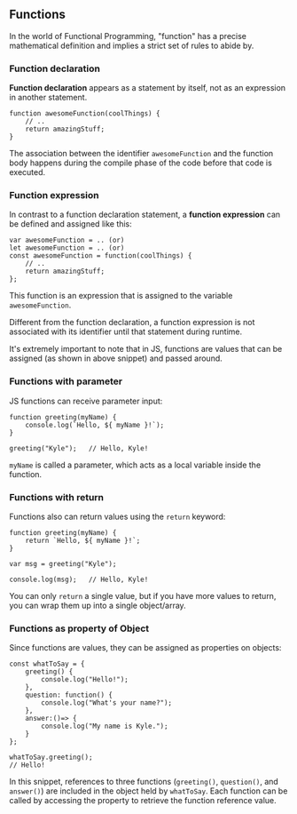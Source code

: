 ## Functions

In the world of Functional Programming, "function" has a precise mathematical definition and implies a strict set of rules to abide by.

### Function declaration

**Function declaration** appears as a statement by itself, not as an expression in another statement.

```
function awesomeFunction(coolThings) {
    // ..
    return amazingStuff;
}
```

The association between the identifier `awesomeFunction` and the function body happens during the compile phase of the code before that code is executed.

### Function expression

In contrast to a function declaration statement, a **function expression** can be defined and assigned like this:

```
var awesomeFunction = .. (or)
let awesomeFunction = .. (or)
const awesomeFunction = function(coolThings) {
    // ..
    return amazingStuff;
};
```

This function is an expression that is assigned to the variable `awesomeFunction`.

Different from the function declaration, a function expression is not associated with its identifier until that statement during runtime.

It's extremely important to note that in JS, functions are values that can be assigned (as shown in above snippet) and passed around.

### Functions with parameter

JS functions can receive parameter input:

```
function greeting(myName) {
    console.log(`Hello, ${ myName }!`);
}

greeting("Kyle");   // Hello, Kyle!
```

`myName` is called a parameter, which acts as a local variable inside the function.

### Functions with return

Functions also can return values using the `return` keyword:

```
function greeting(myName) {
    return `Hello, ${ myName }!`;
}

var msg = greeting("Kyle");

console.log(msg);   // Hello, Kyle!
```

You can only `return` a single value, but if you have more values to return, you can wrap them up into a single object/array.

### Functions as property of Object

Since functions are values, they can be assigned as properties on objects:

```
const whatToSay = {
    greeting() {
        console.log("Hello!");
    },
    question: function() {
        console.log("What's your name?");
    },
    answer:()=> {
        console.log("My name is Kyle.");
    }
};

whatToSay.greeting();
// Hello!
```

In this snippet, references to three functions (`greeting()`, `question()`, and `answer()`) are included in the object held by `whatToSay`. Each function can be called by accessing the property to retrieve the function reference value.
